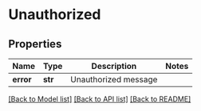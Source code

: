 # Unauthorized

## Properties
Name | Type | Description | Notes
------------ | ------------- | ------------- | -------------
**error** | **str** | Unauthorized message | 

[[Back to Model list]](../README.md#documentation-for-models) [[Back to API list]](../README.md#documentation-for-api-endpoints) [[Back to README]](../README.md)


